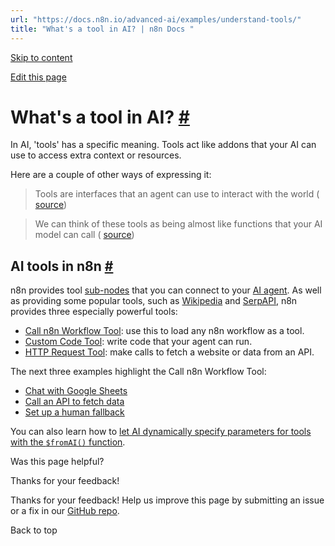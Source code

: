 ```yaml
---
url: "https://docs.n8n.io/advanced-ai/examples/understand-tools/"
title: "What's a tool in AI? | n8n Docs "
---
```


[Skip to content](https://docs.n8n.io/advanced-ai/examples/understand-tools/#whats-a-tool-in-ai)

[Edit this page](https://github.com/n8n-io/n8n-docs/edit/main/docs/advanced-ai/examples/understand-tools.md "Edit this page")

# What's a tool in AI? [\#](https://docs.n8n.io/advanced-ai/examples/understand-tools/\#whats-a-tool-in-ai "Permanent link")

In AI, 'tools' has a specific meaning. Tools act like addons that your AI can use to access extra context or resources.

Here are a couple of other ways of expressing it:

> Tools are interfaces that an agent can use to interact with the world ( [source](https://langchain-ai.github.io/langgraphjs/how-tos/tool-calling/))

> We can think of these tools as being almost like functions that your AI model can call ( [source](https://www.udemy.com/course/chatgpt-and-langchain-the-complete-developers-masterclass/))

## AI tools in n8n [\#](https://docs.n8n.io/advanced-ai/examples/understand-tools/\#ai-tools-in-n8n "Permanent link")

n8n provides tool [sub-nodes](https://docs.n8n.io/glossary/#sub-node-n8n) that you can connect to your [AI agent](https://docs.n8n.io/glossary/#ai-agent). As well as providing some popular tools, such as [Wikipedia](https://docs.n8n.io/integrations/builtin/cluster-nodes/sub-nodes/n8n-nodes-langchain.toolwikipedia/) and [SerpAPI](https://docs.n8n.io/integrations/builtin/cluster-nodes/sub-nodes/n8n-nodes-langchain.toolserpapi/), n8n provides three especially powerful tools:

- [Call n8n Workflow Tool](https://docs.n8n.io/integrations/builtin/cluster-nodes/sub-nodes/n8n-nodes-langchain.toolworkflow/): use this to load any n8n workflow as a tool.
- [Custom Code Tool](https://docs.n8n.io/integrations/builtin/cluster-nodes/sub-nodes/n8n-nodes-langchain.toolcode/): write code that your agent can run.
- [HTTP Request Tool](https://docs.n8n.io/integrations/builtin/cluster-nodes/sub-nodes/n8n-nodes-langchain.toolhttprequest/): make calls to fetch a website or data from an API.

The next three examples highlight the Call n8n Workflow Tool:

- [Chat with Google Sheets](https://docs.n8n.io/advanced-ai/examples/data-google-sheets/)
- [Call an API to fetch data](https://docs.n8n.io/advanced-ai/examples/api-workflow-tool/)
- [Set up a human fallback](https://docs.n8n.io/advanced-ai/examples/human-fallback/)

You can also learn how to [let AI dynamically specify parameters for tools with the `$fromAI()` function](https://docs.n8n.io/advanced-ai/examples/using-the-fromai-function/).

Was this page helpful?






Thanks for your feedback!






Thanks for your feedback! Help us improve this page by submitting an issue or a fix in our [GitHub repo](https://github.com/n8n-io/n8n-docs).


Back to top